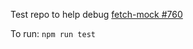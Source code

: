 Test repo to help debug [fetch-mock #760](https://github.com/wheresrhys/fetch-mock/issues/760)

To run: `npm run test`